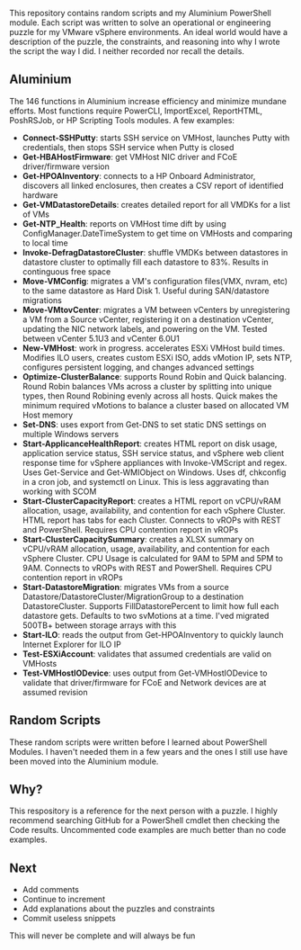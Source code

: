 This repository contains random scripts and my Aluminium PowerShell module. Each script was written to solve an operational or engineering puzzle for my VMware vSphere environments. An ideal world would have a description of the puzzle, the constraints, and reasoning into why I wrote the script the way I did. I neither recorded nor recall the details.

## Aluminium
The 146 functions in Aluminium increase efficiency and minimize mundane efforts. Most functions require PowerCLI, ImportExcel, ReportHTML, PoshRSJob, or HP Scripting Tools modules. A few examples:<br>
* **Connect-SSHPutty**: starts SSH service on VMHost, launches Putty with credentials, then stops SSH service when Putty is closed
* **Get-HBAHostFirmware**: get VMHost NIC driver and FCoE driver/firmware version<br>
* **Get-HPOAInventory**: connects to a HP Onboard Administrator, discovers all linked enclosures, then creates a CSV report of identified hardware<br>
* **Get-VMDatastoreDetails**: creates detailed report for all VMDKs for a list of VMs<br>
* **Get-NTP_Health**: reports on VMHost time dift by using ConfigManager.DateTimeSystem to get time on VMHosts and comparing to local time<br>
* **Invoke-DefragDatastoreCluster**: shuffle VMDKs between datastores in datastore cluster to optimally fill each datastore to 83%. Results in continguous free space<br>
* **Move-VMConfig**: migrates a VM's configuration files(VMX, nvram, etc) to the same datastore as Hard Disk 1. Useful during SAN/datastore migrations<br>
* **Move-VMtovCenter**: migrates a VM between vCenters by unregistering a VM from a Source vCenter, registering it on a destination vCenter, updating the NIC network labels, and powering on the VM. Tested between vCenter 5.1U3 and vCenter 6.0U1<br>
* **New-VMHost**: work in progress. accelerates ESXi VMHost build times. Modifies ILO users, creates custom ESXi ISO, adds vMotion IP, sets NTP, configures persistent logging, and changes advanced settings<br>
* **Optimize-ClusterBalance**: supports Round Robin and Quick balancing. Round Robin balances VMs across a cluster by splitting into unique types, then Round Robining evenly across all hosts. Quick makes the minimum required vMotions to balance a cluster based on allocated VM Host memory<br>
* **Set-DNS**: uses export from Get-DNS to set static DNS settings on multiple Windows servers<br>
* **Start-ApplicanceHealthReport**: creates HTML report on disk usage, application service status, SSH service status, and vSphere web client response time for vSphere appliances with Invoke-VMScript and regex. Uses Get-Service and Get-WMIObject on Windows. Uses df, chkconfig in a cron job, and systemctl on Linux. This is less aggravating than working with SCOM<br>
* **Start-ClusterCapacityReport**: creates a HTML report on vCPU/vRAM allocation, usage, availability, and contention for each vSphere Cluster. HTML report has tabs for each Cluster. Connects to vROPs with REST and PowerShell. Requires CPU contention report in vROPs<br>
* **Start-ClusterCapacitySummary**: creates a XLSX summary on vCPU/vRAM allocation, usage, availability, and contention for each vSphere  Cluster. CPU Usage is calculated for 9AM to 5PM and 5PM to 9AM. Connects to vROPs with REST and PowerShell. Requires CPU contention report in vROPs<br>
* **Start-DatastoreMigration**: migrates VMs from a source Datastore/DatastoreCluster/MigrationGroup to a destination DatastoreCluster. Supports FillDatastorePercent to limit how full each datastore gets. Defaults to two svMotions at a time. I'ved migrated 500TB+ between storage arrays with this<br>
* **Start-ILO**: reads the output from Get-HPOAInventory to quickly launch Internet Explorer for ILO IP
* **Test-ESXiAccount**: validates that assumed credentials are valid on VMHosts<br>
* **Test-VMHostIODevice**: uses output from Get-VMHostIODevice to validate that driver/firmware for FCoE and Network devices are at assumed revision

## Random Scripts
These random scripts were written before I learned about PowerShell Modules. I haven't needed them in a few years and the ones I still use have been moved into the Aluminium module.

## Why?
This respository is a reference for the next person with a puzzle. I highly recommend searching GitHub for a PowerShell cmdlet then checking the Code results. Uncommented code examples are much better than no code examples.

## Next
* Add comments
* Continue to increment
* Add explanations about the puzzles and constraints
* Commit useless snippets

This will never be complete and will always be fun
